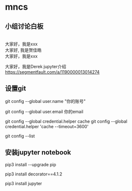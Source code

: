 ﻿# mncs
## 小组讨论白板
\
大家好，我是xxx
\
大家好, 我是贺佳皓
\
大家好，我是xxx



大家好，我是Derek
jupyter介绍 https://segmentfault.com/a/1190000013014274



## 设置git
git config --global user.name "你的账号"

git config --global user.email 你的email

git config --global credential.helper cache
git config --global credential.helper 'cache --timeout=3600'

git config --list

## 安装jupyter notebook

pip3 install --upgrade pip

pip3 install decorator==4.1.2

pip3 install jupyter
